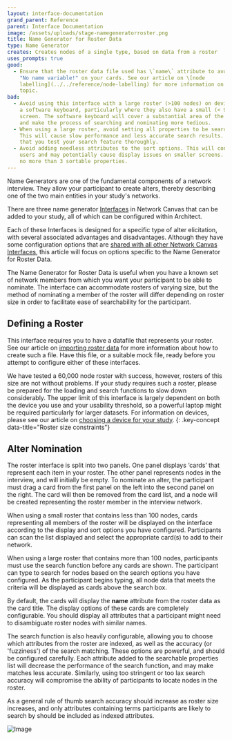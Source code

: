 ```yaml
---
layout: interface-documentation
grand_parent: Reference
parent: Interface Documentation
image: /assets/uploads/stage-namegeneratorroster.png
title: Name Generator for Roster Data
type: Name Generator
creates: Creates nodes of a single type, based on data from a roster
uses_prompts: true
good:
  - Ensure that the roster data file used has \`name\` attribute to avoid seeing
    "No name variable!" on your cards. See our article on \[node
    labelling](../../reference/node-labelling) for more information on this
    topic.
bad:
  - Avoid using this interface with a large roster (>100 nodes) on devices with
    a software keyboard, particularly where they also have a small (< 9")
    screen. The software keyboard will cover a substantial area of the screen,
    and make the process of searching and nominating more tedious.
  - When using a large roster, avoid setting all properties to be searchable.
    This will cause slow performance and less accurate search results. Ensure
    that you test your search feature thoroughly.
  - Avoid adding needless attributes to the sort options. This will confuse
    users and may potentially cause display issues on smaller screens. Aim for
    no more than 3 sortable properties.
---
```

Name Generators are one of the fundamental components of a network interview. They allow your participant to create alters, thereby describing one of the two main entities in your study's networks.

There are three name generator [Interfaces](../_key-concepts/interfaces.md) in Network Canvas that can be added to your study, all of which can be configured within Architect.

Each of these Interfaces is designed for a specific type of alter elicitation, with several associated advantages and disadvantages. Although they have some configuration options that are [shared with all other Network Canvas Interfaces](./shared.md), this article will focus on options specific to the Name Generator for Roster Data.

The Name Generator for Roster Data is useful when you have a known set of network members from which you want your participant to be able to nominate. The interface can accommodate rosters of varying size, but the method of nominating a member of the roster will differ depending on roster size in order to facilitate ease of searchability for the participant.  

## Defining a Roster

This interface requires you to have a datafile that represents your roster. See our article on [importing roster data](../_how-to/importing-roster-data.md) for more information about how to create such a file. Have this file, or a suitable mock file, ready before you attempt to configure either of these interfaces.

We have tested a 60,000 node roster with success, however, rosters of this size are not without problems. If your study requires such a roster, please be prepared for the loading and search functions to slow down considerably. The upper limit of this interface is largely dependent on both the device you use and your usability threshold, so a powerful laptop might be required particularly for larger datasets. For information on devices, please see our article on [choosing a device for your study](../_how-to/choosing-hardware.md).
{: .key-concept data-title="Roster size constraints"}

## Alter Nomination

The roster interface is split into two panels. One panel displays ‘cards’ that represent each item in your roster. The other panel represents nodes in the interview, and will initially be empty. To nominate an alter, the participant must drag a card from the first panel on the left into the second panel on the right. The card will then be removed from the card list, and a node will be created representing the roster member in the interview network. 

When using a small roster that contains less than 100 nodes, cards representing all members of the roster will be displayed on the interface according to the display and sort options you have configured. Participants can scan the list displayed and select the appropriate card(s) to add to their network. 

When using a large roster that contains more than 100 nodes, participants must use the search function before any cards are shown. The participant can type to search for nodes based on the search options you have configured. As the participant begins typing, all node data that meets the criteria will be displayed as cards above the search box.

By default, the cards will display the **name** attribute from the roster data as the card title. The display options of these cards are completely configurable. You should display all attributes that a participant might need to disambiguate roster nodes with similar names.

The search function is also heavily configurable, allowing you to choose which attributes from the roster are indexed, as well as the accuracy (or 'fuzziness') of the search matching. These options are powerful, and should be configured carefully. Each attribute added to the searchable properties list will decrease the performance of the search function, and may make matches less accurate. Similarly, using too stringent or too lax search accuracy will compromise the ability of participants to locate nodes in the roster.

As a general rule of thumb search accuracy should increase as roster size increases, and only attributes containing terms participants are likely to search by should be included as indexed attributes.

![Image](/assets/img/interface-documentation/name-generators/architect-search.png)
